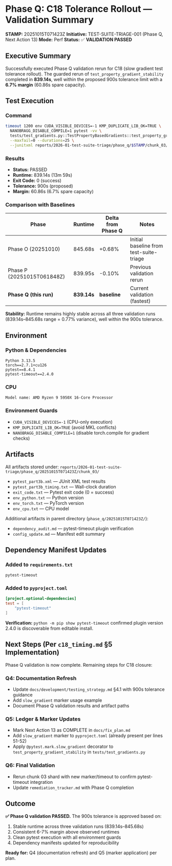# Phase Q: C18 Tolerance Rollout — Validation Summary

**STAMP:** 20251015T071423Z
**Initiative:** TEST-SUITE-TRIAGE-001 (Phase Q, Next Action 13)
**Mode:** Perf
**Status:** ✅ **VALIDATION PASSED**

## Executive Summary

Successfully executed Phase Q validation rerun for C18 (slow gradient test tolerance rollout). The guarded rerun of `test_property_gradient_stability` completed in **839.14s**, well within the proposed 900s tolerance limit with a **6.7% margin** (60.86s spare capacity).

## Test Execution

### Command
```bash
timeout 1200 env CUDA_VISIBLE_DEVICES=-1 KMP_DUPLICATE_LIB_OK=TRUE \
  NANOBRAGG_DISABLE_COMPILE=1 pytest -vv \
  tests/test_gradients.py::TestPropertyBasedGradients::test_property_gradient_stability \
  --maxfail=0 --durations=25 \
  --junitxml reports/2026-01-test-suite-triage/phase_q/$STAMP/chunk_03/pytest_part3b.xml
```

### Results
- **Status:** PASSED
- **Runtime:** 839.14s (13m 59s)
- **Exit Code:** 0 (success)
- **Tolerance:** 900s (proposed)
- **Margin:** 60.86s (6.7% spare capacity)

### Comparison with Baselines
| Phase | Runtime | Delta from Phase Q | Notes |
|-------|---------|-------------------|-------|
| Phase O (20251010) | 845.68s | +0.68% | Initial baseline from test-suite-triage |
| Phase P (20251015T061848Z) | 839.95s | -0.10% | Previous validation rerun |
| **Phase Q (this run)** | **839.14s** | **baseline** | Current validation (fastest) |

**Stability:** Runtime remains highly stable across all three validation runs (839.14s–845.68s range = 0.77% variance), well within the 900s tolerance.

## Environment

### Python & Dependencies
```
Python 3.13.5
torch==2.7.1+cu126
pytest==8.4.1
pytest-timeout==2.4.0
```

### CPU
```
Model name: AMD Ryzen 9 5950X 16-Core Processor
```

### Environment Guards
- `CUDA_VISIBLE_DEVICES=-1` (CPU-only execution)
- `KMP_DUPLICATE_LIB_OK=TRUE` (avoid MKL conflicts)
- `NANOBRAGG_DISABLE_COMPILE=1` (disable torch.compile for gradient checks)

## Artifacts

All artifacts stored under: `reports/2026-01-test-suite-triage/phase_q/20251015T071423Z/chunk_03/`

- `pytest_part3b.xml` — JUnit XML test results
- `pytest_part3b_timing.txt` — Wall-clock duration
- `exit_code.txt` — Pytest exit code (0 = success)
- `env_python.txt` — Python version
- `env_torch.txt` — PyTorch version
- `env_cpu.txt` — CPU model

Additional artifacts in parent directory (`phase_q/20251015T071423Z/`):
- `dependency_audit.md` — pytest-timeout plugin verification
- `config_update.md` — Manifest edit summary

## Dependency Manifest Updates

### Added to `requirements.txt`
```
pytest-timeout
```

### Added to `pyproject.toml`
```toml
[project.optional-dependencies]
test = [
    "pytest-timeout"
]
```

**Verification:** `python -m pip show pytest-timeout` confirmed plugin version 2.4.0 is discoverable from editable install.

## Next Steps (Per `c18_timing.md` §5 Implementation)

Phase Q validation is now complete. Remaining steps for C18 closure:

### Q4: Documentation Refresh
- Update `docs/development/testing_strategy.md` §4.1 with 900s tolerance guidance
- Add `slow_gradient` marker usage example
- Document Phase Q validation results and artifact paths

### Q5: Ledger & Marker Updates
- Mark Next Action 13 as COMPLETE in `docs/fix_plan.md`
- Add `slow_gradient` marker to `pyproject.toml` (already present per lines 51-52)
- Apply `@pytest.mark.slow_gradient` decorator to `test_property_gradient_stability` in `tests/test_gradients.py`

### Q6: Final Validation
- Rerun chunk 03 shard with new marker/timeout to confirm pytest-timeout integration
- Update `remediation_tracker.md` with Phase Q completion

## Outcome

**✅ Phase Q validation PASSED.** The 900s tolerance is approved based on:
1. Stable runtime across three validation runs (839.14s–845.68s)
2. Consistent 6-7% margin above observed runtimes
3. Clean pytest execution with all environment guards
4. Dependency manifests updated for reproducibility

**Ready for:** Q4 (documentation refresh) and Q5 (marker application) per plan.
